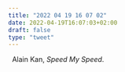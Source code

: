 ```yaml
---
title: "2022 04 19 16 07 02"
date: 2022-04-19T16:07:03+02:00
draft: false
type: "tweet"
---
```


<a href="" class="iconfont icon-music" title="rss"></a> &nbsp; Alain Kan, _Speed My Speed_.
